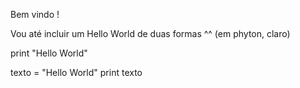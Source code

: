Bem vindo !

Vou até incluir um Hello World de duas formas ^^ (em phyton, claro)

print "Hello World"

texto = "Hello World"
print texto
